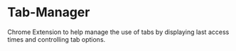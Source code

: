 # Tab-Manager
Chrome Extension to help manage the use of tabs by displaying last access times and controlling tab options.
